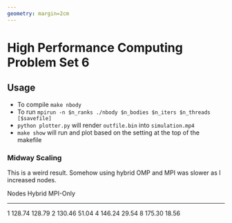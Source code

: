 ```yaml
---
geometry: margin=2cm
---
```


# High Performance Computing Problem Set 6

## Usage
* To compile `make nbody`
* To run `mpirun -n $n_ranks ./nbody $n_bodies $n_iters $n_threads [$savefile]`
* `python plotter.py` will render `outfile.bin` into `simulation.mp4`
* `make show` will run and plot based on the setting at the top of the makefile

### Midway Scaling
This is a weird result. Somehow using hybrid OMP and MPI was slower as I
increased nodes.  

Nodes    Hybrid   MPI-Only
------  -------  ---------
1        128.74     128.79
2        130.46      51.04
4        146.24      29.54
8        175.30      18.56
